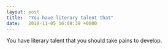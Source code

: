 ```yaml
---
layout: post
title:  "You have literary talent that"
date:   2018-11-05 16:09:39 +0000
---
```

You have literary talent that you should take pains to develop.

